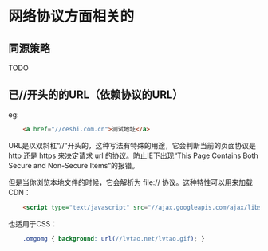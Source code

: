 # 网络协议方面相关的
## 同源策略 ##
TODO
## 已//开头的的URL（依赖协议的URL） ##
eg:
```html
    <a href="//ceshi.com.cn">测试地址</a>
```
URL是以双斜杠“//”开头的，这种写法有特殊的用途，它会判断当前的页面协议是http 还是 https 来决定请求 url 的协议。防止IE下出现“This Page Contains Both Secure and Non-Secure Items”的报错。

但是当你浏览本地文件的时候，它会解析为 file:// 协议。这种特性可以用来加载CDN：
```html
    <script type="text/javascript" src="//ajax.googleapis.com/ajax/libs/jquery/1.4.2/jquery.js"></script>
```
也适用于CSS：
```css
    .omgomg { background: url(//lvtao.net/lvtao.gif); }
```
